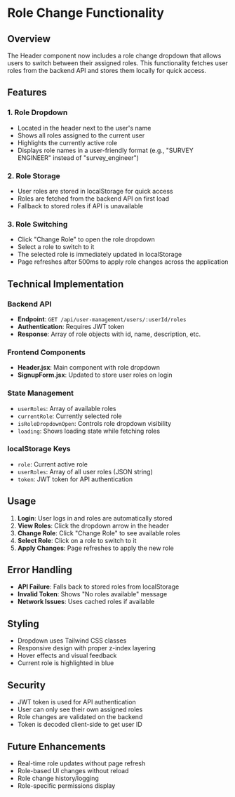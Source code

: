 # Role Change Functionality

## Overview
The Header component now includes a role change dropdown that allows users to switch between their assigned roles. This functionality fetches user roles from the backend API and stores them locally for quick access.

## Features

### 1. Role Dropdown
- Located in the header next to the user's name
- Shows all roles assigned to the current user
- Highlights the currently active role
- Displays role names in a user-friendly format (e.g., "SURVEY ENGINEER" instead of "survey_engineer")

### 2. Role Storage
- User roles are stored in localStorage for quick access
- Roles are fetched from the backend API on first load
- Fallback to stored roles if API is unavailable

### 3. Role Switching
- Click "Change Role" to open the role dropdown
- Select a role to switch to it
- The selected role is immediately updated in localStorage
- Page refreshes after 500ms to apply role changes across the application

## Technical Implementation

### Backend API
- **Endpoint**: `GET /api/user-management/users/:userId/roles`
- **Authentication**: Requires JWT token
- **Response**: Array of role objects with id, name, description, etc.

### Frontend Components
- **Header.jsx**: Main component with role dropdown
- **SignupForm.jsx**: Updated to store user roles on login

### State Management
- `userRoles`: Array of available roles
- `currentRole`: Currently selected role
- `isRoleDropdownOpen`: Controls role dropdown visibility
- `loading`: Shows loading state while fetching roles

### localStorage Keys
- `role`: Current active role
- `userRoles`: Array of all user roles (JSON string)
- `token`: JWT token for API authentication

## Usage

1. **Login**: User logs in and roles are automatically stored
2. **View Roles**: Click the dropdown arrow in the header
3. **Change Role**: Click "Change Role" to see available roles
4. **Select Role**: Click on a role to switch to it
5. **Apply Changes**: Page refreshes to apply the new role

## Error Handling

- **API Failure**: Falls back to stored roles from localStorage
- **Invalid Token**: Shows "No roles available" message
- **Network Issues**: Uses cached roles if available

## Styling

- Dropdown uses Tailwind CSS classes
- Responsive design with proper z-index layering
- Hover effects and visual feedback
- Current role is highlighted in blue

## Security

- JWT token is used for API authentication
- User can only see their own assigned roles
- Role changes are validated on the backend
- Token is decoded client-side to get user ID

## Future Enhancements

- Real-time role updates without page refresh
- Role-based UI changes without reload
- Role change history/logging
- Role-specific permissions display 